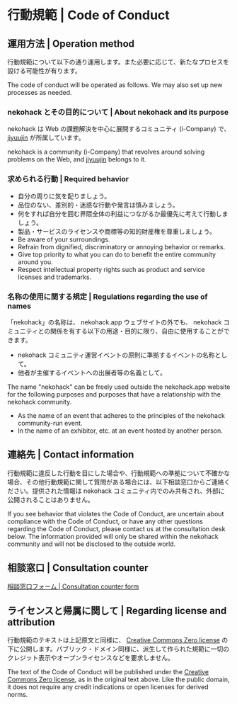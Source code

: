 # 行動規範 | Code of Conduct

## 運用方法 | Operation method

行動規範について以下の通り運用します。また必要に応じて、新たなプロセスを設ける可能性が有ります。

The code of conduct will be operated as follows. We may also set up new processes as needed.

### nekohack とその目的について | About nekohack and its purpose

nekohack は Web の課題解決を中心に展開するコミュニティ (i-Company) で、 [jiyuujin](https://github.com/jiyuujin) が所属しています。

nekohack is a community (i-Company) that revolves around solving problems on the Web, and [jiyuujin](https://github.com/jiyuujin) belongs to it.

### 求められる行動 | Required behavior

- 自分の周りに気を配りましょう。
- 品位のない、差別的・迷惑な行動や発言は慎みましょう。
- 何をすれば自分を囲む界隈全体の利益につながるか最優先に考えて行動しましょう。
- 製品・サービスのライセンスや商標等の知的財産権を尊重しましょう。
- Be aware of your surroundings.
- Refrain from dignified, discriminatory or annoying behavior or remarks.
- Give top priority to what you can do to benefit the entire community around you.
- Respect intellectual property rights such as product and service licenses and trademarks.

### 名称の使用に関する規定 | Regulations regarding the use of names

「nekohack」の名称は、 nekohack.app ウェブサイトの外でも、 nekohack コミュニティとの関係を有する以下の用途・目的に限り、自由に使用することができます。

- nekohack コミュニティ運営イベントの原則に準拠するイベントの名称として。
- 他者が主催するイベントへの出展者等の名義として。

The name "nekohack" can be freely used outside the nekohack.app website for the following purposes and purposes that have a relationship with the nekohack community.

- As the name of an event that adheres to the principles of the nekohack community-run event.
- In the name of an exhibitor, etc. at an event hosted by another person.

## 連絡先 | Contact information

行動規範に違反した行動を目にした場合や、行動規範への準拠について不確かな場合、その他行動規範に関して質問がある場合には、以下相談窓口からご連絡ください。提供された情報は nekohack コミュニティ内でのみ共有され、外部に公開されることはありません。

If you see behavior that violates the Code of Conduct, are uncertain about compliance with the Code of Conduct, or have any other questions regarding the Code of Conduct, please contact us at the consultation desk below. The information provided will only be shared within the nekohack community and will not be disclosed to the outside world.

## 相談窓口 | Consultation counter

[相談窓口フォーム | Consultation counter form](https://docs.google.com/forms/d/e/1FAIpQLSfFzwsCVnFbu-lV0Jz2fEYHR97hpBSK2g6kEwc-G1fo976ngA/viewform)

## ライセンスと帰属に関して | Regarding license and attribution

行動規範のテキストは上記原文と同様に、 [Creative Commons Zero license](https://creativecommons.org/publicdomain/zero/1.0/) の下に公開します。パブリック・ドメイン同様に、派生して作られた規範に一切のクレジット表示やオープンライセンスなどを要求しません。

The text of the Code of Conduct will be published under the [Creative Commons Zero license](https://creativecommons.org/publicdomain/zero/1.0/), as in the original text above. Like the public domain, it does not require any credit indications or open licenses for derived norms.
